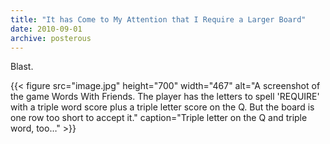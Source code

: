 ```yaml
---
title: "It has Come to My Attention that I Require a Larger Board"
date: 2010-09-01
archive: posterous
---
```


Blast.

{{< figure 
	src="image.jpg" 
	height="700" 
	width="467" 
	alt="A screenshot of the game Words With Friends. The player has the letters to spell 'REQUIRE' with a triple word score plus a triple letter score on the Q. But the board is one row too short to accept it." 
	caption="Triple letter on the Q and triple word, too…" >}}